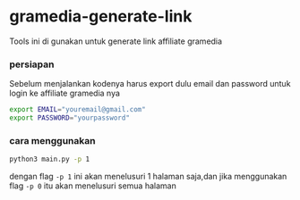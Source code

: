 # gramedia-generate-link
Tools ini di gunakan untuk generate link affiliate gramedia

### persiapan
Sebelum menjalankan kodenya harus export dulu email dan password untuk login ke affiliate gramedia nya

```bash
export EMAIL="youremail@gmail.com"
export PASSWORD="yourpassword"
```

### cara menggunakan

```bash
python3 main.py -p 1
```

dengan flag `-p 1` ini akan menelusuri 1 halaman saja,dan jika menggunakan flag `-p 0` itu akan menelusuri semua halaman

